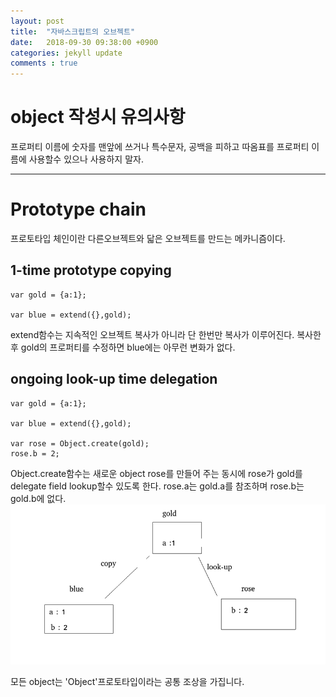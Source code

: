 ```yaml
---
layout: post
title:  "자바스크립트의 오브젝트"
date:   2018-09-30 09:38:00 +0900
categories: jekyll update
comments : true
---
```


# object 작성시 유의사항

프로퍼티 이름에 숫자를 맨앞에 쓰거나 특수문자, 공백을 피하고 따옴표를 프로퍼티 이름에 사용할수 있으나 사용하지 말자.

---

# Prototype chain

프로토타입 체인이란 다른오브젝트와 닯은 오브젝트를 만드는 메카니즘이다.

## 1-time prototype copying

```
var gold = {a:1};

var blue = extend({},gold);
```

extend함수는 지속적인 오브젝트 복사가 아니라 단 한번만 복사가 이루어진다. 복사한후 gold의 프로퍼티를 수정하면 blue에는 아무런 변화가 없다.

## ongoing look-up time delegation

```
var gold = {a:1};

var blue = extend({},gold);

var rose = Object.create(gold);
rose.b = 2;
```

Object.create함수는 새로운 object rose를 만들어 주는 동시에 rose가 gold를 delegate field lookup할수 있도록 한다.
rose.a는 gold.a를 참조하며 rose.b는 gold.b에 없다.
![Prototype chain](https://github.com/gwnuysw/gwnuysw.github.io/blob/master/_images/javascript/prototype_chain.png?raw=true)


모든 object는 'Object'프로토타입이라는 공통 조상을 가집니다.
